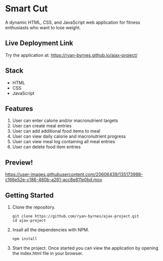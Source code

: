 # Smart Cut

A dynamic HTML, CSS, and JavaScript web application for fitness enthusiasts who want to lose weight.

## Live Deployment Link

Try the application at: https://ryan-byrnes.github.io/ajax-project/

## Stack
- HTML
- CSS
- JavaScript

## Features
1. User can enter calorie and/or macronutrient targets
2. User can create meal entries
3. User can add additional food items to meal
4. User can view daily calorie and macronutrient progress
5. User can view meal log containing all meal entries
6. User can delete food item entries

## Preview!

https://user-images.githubusercontent.com/20606439/135173988-c166e52e-c186-480b-a261-acc8e811e0bd.mov

## Getting Started
1. Clone the repository.
     ```shell
    git clone https://github.com/ryan-byrnes/ajax-project.git
    cd ajax-project
    ```
2. Insall all the dependencies with NPM.
    ```shell
    npm install
    ```
3. Start the project. Once started you can view the application by opening the index.html file in your browser.
